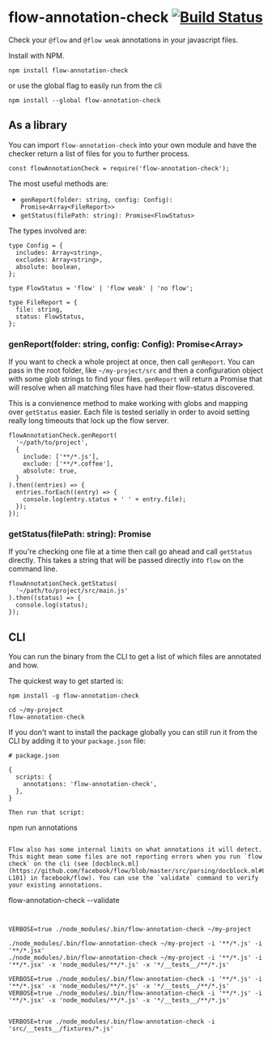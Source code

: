 # flow-annotation-check [![Build Status](https://travis-ci.org/ryan953/flow-annotation-check.svg?branch=master)](https://travis-ci.org/ryan953/flow-annotation-check)

Check your `@flow` and `@flow weak` annotations in your javascript files.

Install with NPM.

```
npm install flow-annotation-check
```

or use the global flag to easily run from the cli

```
npm install --global flow-annotation-check
```

## As a library

You can import `flow-annotation-check` into your own module and have the checker return a list of files for you to further process.

```
const flowAnnotationCheck = require('flow-annotation-check');
```

The most useful methods are:

- `genReport(folder: string, config: Config): Promise<Array<FileReport>>`
- `getStatus(filePath: string): Promise<FlowStatus>`

The types involved are:

```
type Config = {
  includes: Array<string>,
  excludes: Array<string>,
  absolute: boolean,
};

type FlowStatus = 'flow' | 'flow weak' | 'no flow';

type FileReport = {
  file: string,
  status: FlowStatus,
};
```

### genReport(folder: string, config: Config): Promise<Array<FileReport>>

If you want to check a whole project at once, then call `genReport`. You can pass in the root folder, like `~/my-project/src` and then a configuration object with some glob strings to find your files. `genReport` will return a Promise that will resolve when all matching files have had their flow-status discovered.

This is a convienence method to make working with globs and mapping over `getStatus` easier. Each file is tested serially in order to avoid setting really long timeouts that lock up the flow server.

```
flowAnnotationCheck.genReport(
  '~/path/to/project',
  {
    include: ['**/*.js'],
    exclude: ['**/*.coffee'],
    absolute: true,
  }
).then((entries) => {
  entries.forEach((entry) => {
    console.log(entry.status + ' ' + entry.file);
  });
});
```

### getStatus(filePath: string): Promise<FlowStatus>

If you're checking one file at a time then call go ahead and call `getStatus` directly. This takes a string that will be passed directly into `flow` on the command line.

```
flowAnnotationCheck.getStatus(
  '~/path/to/project/src/main.js'
).then((status) => {
  console.log(status);
});
```

## CLI

You can run the binary from the CLI to get a list of which files are annotated and how.

The quickest way to get started is:

```
npm install -g flow-annotation-check

cd ~/my-project
flow-annotation-check
```

If you don't want to install the package globally you can still run it from the CLI by adding it to your `package.json` file:

```
# package.json

{
  scripts: {
    annotations: 'flow-annotation-check',
  },
}

Then run that script:

```
npm run annotations
```

Flow also has some internal limits on what annotations it will detect. This might mean some files are not reporting errors when you run `flow check` on the cli (see [docblock.ml](https://github.com/facebook/flow/blob/master/src/parsing/docblock.ml#L39-L101) in facebook/flow). You can use the `validate` command to verify your existing annotations.

```
flow-annotation-check --validate
```


VERBOSE=true ./node_modules/.bin/flow-annotation-check ~/my-project

./node_modules/.bin/flow-annotation-check ~/my-project -i '**/*.js' -i '**/*.jsx'
./node_modules/.bin/flow-annotation-check ~/my-project -i '**/*.js' -i '**/*.jsx' -x 'node_modules/**/*.js' -x '*/__tests__/**/*.js'

VERBOSE=true ./node_modules/.bin/flow-annotation-check -i '**/*.js' -i '**/*.jsx' -x 'node_modules/**/*.js' -x '*/__tests__/**/*.js'
VERBOSE=true ./node_modules/.bin/flow-annotation-check -i '**/*.js' -i '**/*.jsx' -x 'node_modules/**/*.js' -x '*/__tests__/**/*.js'


VERBOSE=true ./node_modules/.bin/flow-annotation-check -i 'src/__tests__/fixtures/*.js'
